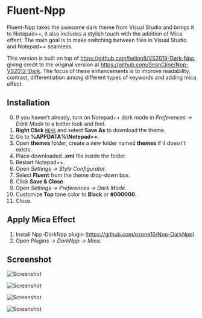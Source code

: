 # Fluent-Npp
Fluent-Npp takes the awesome dark theme from Visual Studio and brings it to Notepad++, it also includes a stylish touch with the addition of Mica effect. The main goal is to make switching between files in Visual Studio and Notepad++ seamless. 

This version is built on top of https://github.com/hellon8/VS2019-Dark-Npp, giving credit to the original version at https://github.com/SeanCline/Npp-VS2012-Dark. The focus of these enhancements is to improve readability, contrast, differentiation among different types of keywords and adding mica effect.

Installation
--------------------------
0. If you haven't already, turn on Notepad++ dark mode in *Preferences -> Dark Mode* to a better look and feel.
1. **Right Click** [`HERE`](https://raw.githubusercontent.com/ikoshura/Fluent-Npp/main/Fluent.xml) and select **Save As** to download the theme.
2. Go to **%APPDATA%\Notepad++**.
3. Open **themes** folder, create a new folder named **themes** if it doesn't exists.
4. Place downloaded **.xml** file inside the folder.
2. Restart Notepad++.
3. Open *Settings -> Style Configurator*.
4. Select **Fluent** from the theme drop-down box.
5. Click **Save & Close**.
6. Open *Settings -> Preferences -> Dark Mode*.
7. Customize **Top** tone color to **Black** or **#000000**.
8. Close.

Apply Mica Effect
--------------------------
1. Install Npp-DarkNpp plugin (https://github.com/ozone10/Npp-DarkNpp)
2. Open *Plugins -> DarkNpp -> Mica*.

Screenshot
----------

![Screenshot](https://github.com/ikoshura/Fluent-Npp/assets/100127946/626f2a81-7468-49ba-b3fb-2fdce08630c8)


![Screenshot](https://i.ibb.co/SX1Xrxk/Screenshot-2023-08-25-073020.png)


![Screenshot](https://i.ibb.co/LRxX1wJ/Screenshot-2023-08-25-073000.png)


![Screenshot](https://i.ibb.co/6v0BFhD/Screenshot-2023-08-25-072718.png)

